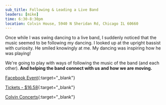 ```yaml
---
sub_title: Following & Leading a Live Band
leaders: [mike]
time: 6:30-8:30pm
location: Colvin House, 5940 N Sheridan Rd, Chicago IL 60660
---
```


Once while I was swing dancing to a live band, I suddenly noticed that the music
seemed to be following my dancing.
I looked up at the upright bassist with curiosity. He smiled knowingly at me.
My dancing was inspiring how he was playing!

We're going to play with ways of following the music of the band (and each
other).
**And helping the band connect with us and how we are moving.**

[Facebook Event](https://www.facebook.com/events/647893011362300 "Colvin Concerts: The Chicago Swing Project"){:target="_blank"}

[Tickets - $16.58](https://www.eventbrite.com/e/colvin-concerts-the-chicago-swing-project-tickets-1321540857279 "Colvin Concerts: The Chicago Swing Project"){:target="_blank"}

[Colvin Concerts](https://colvinhouseevents.com/colvin_concerts/ "Colvin Concerts"){:target="_blank"}
